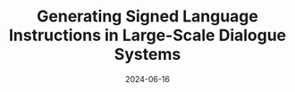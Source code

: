 ---
title: "Generating Signed Language Instructions in Large-Scale Dialogue Systems"
collection: publications
permalink: /publication/2024-06-16-Generating-Signed-Language-Instructions-in-Large-Scale-Dialogue-Systems
date: 2024-06-16
venue: 'In the Proceedings of the 2024 Conference of the North American Chapter of the Association for Computational Linguistics: Human Language Technologies (Volume 6: Industry Track)'
venueinformal: 'NAACL 2024'
citation: '[Generating Signed Language Instructions in Large-Scale Dialogue Systems](https://aclanthology.org/2024.naacl-industry.13) (Inan et al., NAACL 2024)'
authors: 'Mert Inan, Katherine Atwell, Anthony Sicilia, Lorna Quandt, and Malihe Alikhani'
---